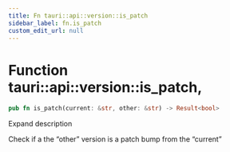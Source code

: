 ```yaml
---
title: Fn tauri::api::version::is_patch
sidebar_label: fn.is_patch
custom_edit_url: null
---
```


  # Function tauri::api::version::is_patch,

```rs
pub fn is_patch(current: &str, other: &str) -> Result<bool>
```

Expand description

Check if a the “other” version is a patch bump from the “current”
  